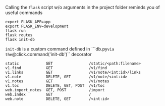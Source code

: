 Calling the ``flask`` script w/o arguments in the project folder reminds you of useful commands
```
export FLASK_APP=app
export FLASK_ENV=development
flask run
flask routes
flask init-db
```

``init-db`` is a custom command defined in ```db.py`` via the ``@click.command('init-db')`` decorator

```
static            GET                /static/<path:filename>
v1.find           GET                /v1/find
v1.links          GET                /v1/note/<int:id>/links
v1.note           DELETE, GET        /v1/note/<int:id>
v1.notes          GET                /v1/notes
v1.toc            DELETE, GET, POST  /v1/toc
web.import_notes  GET, POST          /import
web.index         GET                /
web.note          DELETE, GET        /<int:id>
```